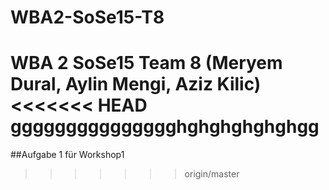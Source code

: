 # WBA2-SoSe15-T8
WBA 2 SoSe15 Team 8 (Meryem Dural, Aylin Mengi, Aziz Kilic)
<<<<<<< HEAD
ggggggggggggggghghghghghghgg
=======
##Aufgabe 1 für Workshop1
>>>>>>> origin/master
